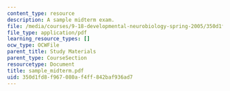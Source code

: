 ```yaml
---
content_type: resource
description: A sample midterm exam.
file: /media/courses/9-18-developmental-neurobiology-spring-2005/350d1fd8f967080af4ff842baf936ad7_sample_midterm.pdf
file_type: application/pdf
learning_resource_types: []
ocw_type: OCWFile
parent_title: Study Materials
parent_type: CourseSection
resourcetype: Document
title: sample_midterm.pdf
uid: 350d1fd8-f967-080a-f4ff-842baf936ad7
---
```

